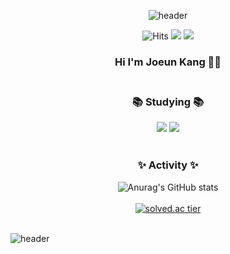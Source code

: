 

<div align="center">

![header](https://capsule-render.vercel.app/api?type=waving&color=fedce6)

![Hits](https://hits.seeyoufarm.com/api/count/incr/badge.svg?url=https://github.com/hililyy%2Fgjbae1212%2Fhit-counter&count_bg=%23F1D0F3&title_bg=%23ACACAC&icon=&icon_color=%23868686&title=%F0%9F%91%80&edge_flat=false)
<a href="https://hilily.tistory.com/" target="_blank"><img src="https://img.shields.io/badge/Tech_Blog-DD0B78?style=flat-square&logo=GitHub%20Sponsors&logoColor=white"/></a>
<a href="mailto:joun406@gmail.com"><img src="https://img.shields.io/badge/joun406@gmail.com-4794ee?style=flat-square&logo=Gmail&logoColor=white&link=joun406@gmail.com"/></a> 

### Hi I'm Joeun Kang 👋🏻 </br></br>

### 📚 Studying 📚
<img src="https://img.shields.io/badge/iOS-222222?style=flat-square&logo=Apple&logoColor=white"/></a>
<img src="https://img.shields.io/badge/Swift-FA7343?style=flat-square&logo=Swift&logoColor=white"/></a>
</br></br>

### ✨ Activity ✨
![Anurag's GitHub stats](https://github-readme-stats.vercel.app/api?username=hililyy&theme=buefy&show_icons=true)</br></br>
[![solved.ac tier](http://mazassumnida.wtf/api/v2/generate_badge?boj=joun46)](https://solved.ac/joun46) 
</br></br>

</div>

![header](https://capsule-render.vercel.app/api?type=waving&color=fedce6&height=100&section=footer)
